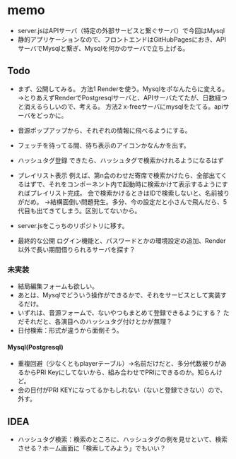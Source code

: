# memo

* server.jsはAPIサーバ（特定の外部サービスと繋ぐサーバ）で今回はMysql
* 静的アプリケーションなので、フロントエンドはGitHubPagesにおき、APIサーバでMysqlと繋ぎ、Mysqlを何かのサーバで立ち上げる。

## Todo
* まず、公開してみる。
    方法1 Renderを使う。Mysqlをポなんたらに変える。
      →とりあえずRenderでPostgresqlサーバと、APIサーバたてたが、日数経つと消えるらしいので、考える。
    方法2 x-freeサーバにmysqlをたてる。apiサーバをどっかに。

* 音源ポップアップから、それぞれの情報に飛べるようにする。
* フェッチを待ってる間、待ち表示のアイコンかなんかを出す。
* ハッシュタグ登録
    できたら、ハッシュタグで検索かけれるようになるはず
* プレイリスト表示
    例えば、第n会のわせだ寄席で検索かけたら、全部出てくるはずで、それをコンポーネント内で起動時に検索かけて表示するようにすればプレイリスト完成。
  会で検索かけるときはIDで検索しないと、名前被りがだめ。
→結構面倒い問題発生。多分、今の設定だと小さんで飛んだら、5代目も出てきてしまう。区別してないから。
* server.jsをこっちのリポジトリに移す。
* 最終的な公開
    ログイン機能と、パスワードとかの環境設定の追加、Render以外で長い期間借りられるサーバを探す？

### 未実装
* 結局編集フォームも欲しい。
* あとは、Mysqlでどういう操作ができるかで、それをサービスとして実装するだけ。
* いずれは、音源フォームで、ないやつもまとめて登録できるようにする？
    ただそれだと、各演目へのハッシュタグ付けとかが無理？
* 日付検索：形式が違うから面倒そう。

#### Mysql(Postgresql)
* 重複回避（少なくともplayerテーブル）->名前だけだと、多分代数被りがあるからPRI Keyにしてないから、組み合わせでPRIにできるのか。知らんけど。
* 会の日付がPRI KEYになってるかもしれない（ないと登録できない）ので、外す。

## IDEA
* ハッシュタグ検索：検索のところに、ハッシュタグの例を見せといて、検索させる？ホーム画面に「検索してみよう」でもいい？

